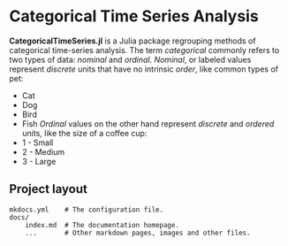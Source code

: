 # Categorical Time Series Analysis

**CategoricalTimeSeries.jl** is a Julia package regrouping methods of categorical time-series analysis. The term *categorical* commonly refers to two types of data: *nominal* and *ordinal*.
*Nominal*, or labeled values represent *discrete* units that have no intrinsic *order*, like common types of pet:
* Cat
* Dog
* Bird
* Fish
*Ordinal* values on the other hand represent *discrete* and *ordered* units, like the size of a coffee cup:
* 1 - Small
* 2 - Medium
* 3 - Large


## Project layout

    mkdocs.yml    # The configuration file.
    docs/
        index.md  # The documentation homepage.
        ...       # Other markdown pages, images and other files.
